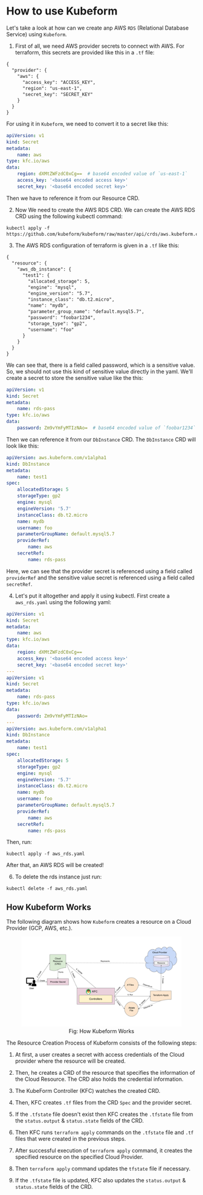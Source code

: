 # How to use Kubeform

Let's take a look at how can we create anp AWS `RDS` (Relational Database Service) using `Kubeform`.

1. First of all, we need AWS provider secrets to connect with AWS. For terraform, this secrets are provided like this in a `.tf` file:

```hcl
{
  "provider": {
    "aws": {
      "access_key": "ACCESS_KEY",
      "region": "us-east-1",
      "secret_key": "SECRET_KEY"
    }
  }
}
```

For using it in `Kubeform`, we need to convert it to a secret like this:

```yaml
apiVersion: v1
kind: Secret
metadata:
    name: aws
type: kfc.io/aws
data:
    region: dXMtZWFzdC0xCg==  # base64 encoded value of `us-east-1`
    access_key: '<base64 encoded access key>'
    secret_key: '<base64 encoded secret key>'
```

Then we have to reference it from our Resource CRD.

2. Now We need to create the AWS RDS CRD. We can create the AWS RDS CRD using the following kubectl command:

```console
kubectl apply -f https://github.com/kubeform/kubeform/raw/master/api/crds/aws.kubeform.com_dbinstances.yaml
```

3. The AWS RDS configuration of terraform is given in a `.tf` like this:

```hcl
{
  "resource": {
    "aws_db_instance": {
      "test1": {
        "allocated_storage": 5,
        "engine": "mysql",
        "engine_version": "5.7",
        "instance_class": "db.t2.micro",
        "name": "mydb",
        "parameter_group_name": "default.mysql5.7",
        "password": "foobar1234",
        "storage_type": "gp2",
        "username": "foo"
      }
    }
  }
}
```

We can see that, there is a field called password, which is a sensitive value. So, we should not use this kind of sensitive value directly in the yaml. We'll create a secret to store the sensitive value like the this:

```yaml
apiVersion: v1
kind: Secret
metadata:
    name: rds-pass
type: kfc.io/aws
data:
    password: Zm9vYmFyMTIzNAo=  # base64 encoded value of `foobar1234`
```

Then we can reference it from our `DbInstance` CRD. The `DbInstance` CRD will look like this:

```yaml
apiVersion: aws.kubeform.com/v1alpha1
kind: DbInstance
metadata:
    name: test1
spec:
    allocatedStorage: 5
    storageType: gp2
    engine: mysql
    engineVersion: '5.7'
    instanceClass: db.t2.micro
    name: mydb
    username: foo
    parameterGroupName: default.mysql5.7
    providerRef:
        name: aws
    secretRef:
        name: rds-pass
```

Here, we can see that the provider secret is referenced using a field called `providerRef` and the sensitive value secret is referenced using a field called `secretRef`.

4. Let's put it altogether and apply it using kubectl. First create a `aws_rds.yaml` using the following yaml:

```yaml
apiVersion: v1
kind: Secret
metadata:
    name: aws
type: kfc.io/aws
data:
    region: dXMtZWFzdC0xCg==
    access_key: '<base64 encoded access key>'
    secret_key: '<base64 encoded secret key>'
---
apiVersion: v1
kind: Secret
metadata:
    name: rds-pass
type: kfc.io/aws
data:
    password: Zm9vYmFyMTIzNAo=
---
apiVersion: aws.kubeform.com/v1alpha1
kind: DbInstance
metadata:
    name: test1
spec:
    allocatedStorage: 5
    storageType: gp2
    engine: mysql
    engineVersion: '5.7'
    instanceClass: db.t2.micro
    name: mydb
    username: foo
    parameterGroupName: default.mysql5.7
    providerRef:
        name: aws
    secretRef:
        name: rds-pass
```

Then, run:

```console
kubectl apply -f aws_rds.yaml
```

After that, an AWS RDS will be created!

6. To delete the rds instance just run:

```console
kubectl delete -f aws_rds.yaml
```

## How Kubeform Works

The following diagram shows how `Kubeform` creates a resource on a Cloud Provider (GCP, AWS, etc.).

<figure align="center">
 <img alt="How Kubeform Works" src="how-kubeform-works.svg">
 <figcaption align="center">Fig: How Kubeform Works</figcaption>
</figure>

The Resource Creation Process of Kubeform consists of the following steps:

1. At first, a user creates a secret with access credentials of the Cloud provider where the resource will be created.

2. Then, he creates a CRD of the resource that specifies the information of the Cloud Resource. The CRD also holds the credential information.

3. The KubeForm Controller (KFC) watches the created CRD.

4. Then, KFC creates `.tf` files from the CRD `Spec` and the provider secret.

5. If the `.tfstate` file doesn't exist then KFC creates the `.tfstate` file from the `status.output` & `status.state` fields of the CRD.

6. Then KFC runs `terraform apply` commands on the `.tfstate` file and `.tf` files that were created in the previous steps.

7. After successful execution of `terraform apply` command, it creates the specified resource on the specified Cloud Provider.

8. Then `terraform apply` command updates the `tfstate` file if necessary.

9. If the `.tfstate` file is updated, KFC also updates the `status.output` & `status.state` fields of the CRD.